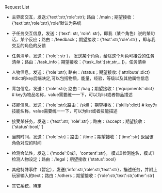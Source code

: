 Request List

- 主界面交互，发送:{'text':str,'role':str}; 路由：/main ; 期望接收：{'text':str,'role':str},'role'默认为系统

- 子任务交互信息，发送：{'text': str, 'role': str}，即我（某个角色）说的某句话，某个反应；路由：/feedback；期望接收：{'text':str,'role':str} ，即与我交互的角色的反馈
- 任务清单，发送：{'role': str }， 发送某个角色，给除这个角色可接受的任务清单；路由：/task_info；期望接收：{'task_list':[str,str,...]}，任务清单
- 人物信息，发送：{'role':str}; 路由：/status；期望接收: {'attribute':dict} #dict的key后端决定,可以包括物质，能量，经验，等级以及其他属性信息
- 背包信息，发送：{'role':str}; 路由：/bag；期望接收：{'equipments':dict} # key为物品名称，value需要统一一下，可以为list或者物品描述
- 技能信息，发送：{'role':str};路由：/skill； 期望接收：{'skills':dict} # key为技能名称，value需要统一一下，可以为list或者技能描述
- 接受某任务，发送：{'text':str, 'role':str}；路由：/accept；期望接收：{'status':bool,''}
- 当前时间，发送：{'role':str}；路由：/time；期望接收：{'time':str} 返回该角色对应的时间
- 检测合法性，发送：{'mode':0或1，'content':str}， 模式0检测姓名，模式1检测人物设定；路由：/legal；期望接收 {'status':bool}
- 其他特殊事件（暂定），发送{'info':str,'role':str,'text':str}，描述任务，并附上玩家输入的text；路由：/others；期望接收：{’role':str,'text':str,'other':str}
- 其它系统，待定